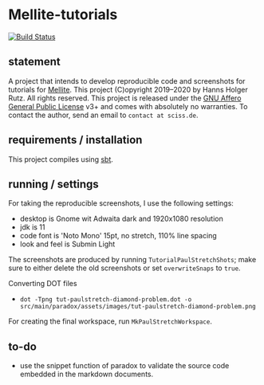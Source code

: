 # Mellite-tutorials

[![Build Status](https://travis-ci.org/Sciss/Mellite-tutorials.svg?branch=master)](https://travis-ci.org/Sciss/Mellite-tutorials)

## statement

A project that intends to develop reproducible code and screenshots for tutorials for
[Mellite](https://sciss.de/mellite). This project (C)opyright 2019–2020 by Hanns Holger Rutz. 
All rights reserved. This project is released under the 
[GNU Affero General Public License](https://raw.github.com/Sciss/Mellite-tutorials/master/LICENSE) v3+ 
and comes with absolutely no warranties. To contact the author, send an email to
`contact at sciss.de`.

## requirements / installation

This project compiles using [sbt](http://www.scala-sbt.org/).

## running / settings

For taking the reproducible screenshots, I use the following settings:

- desktop is Gnome wit Adwaita dark and 1920x1080 resolution
- jdk is 11
- code font is 'Noto Mono' 15pt, no stretch, 110% line spacing
- look and feel is Submin Light

The screenshots are produced by running `TutorialPaulStretchShots`; make sure to either delete
the old screenshots or set `overwriteSnaps` to `true`.

Converting DOT files

- `dot -Tpng tut-paulstretch-diamond-problem.dot -o src/main/paradox/assets/images/tut-paulstretch-diamond-problem.png`

For creating the final workspace, run `MkPaulStretchWorkspace`.

## to-do

- use the snippet function of paradox to validate the source code embedded in the markdown documents.
